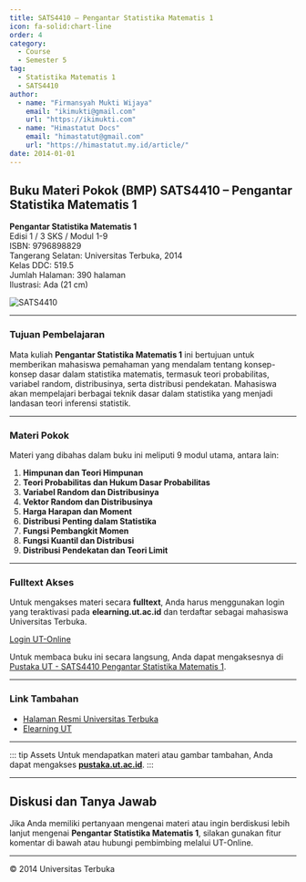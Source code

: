 ```yaml
--- 
title: SATS4410 – Pengantar Statistika Matematis 1
icon: fa-solid:chart-line
order: 4
category:
  - Course
  - Semester 5
tag:
  - Statistika Matematis 1
  - SATS4410
author:
  - name: "Firmansyah Mukti Wijaya"
    email: "ikimukti@gmail.com"
    url: "https://ikimukti.com"
  - name: "Himastatut Docs"
    email: "himastatut@gmail.com"
    url: "https://himastatut.my.id/article/"
date: 2014-01-01
--- 
```


## Buku Materi Pokok (BMP) SATS4410 – Pengantar Statistika Matematis 1

**Pengantar Statistika Matematis 1**  
Edisi 1 / 3 SKS / Modul 1-9  
ISBN: 9796898829  
Tangerang Selatan: Universitas Terbuka, 2014  
Kelas DDC: 519.5  
Jumlah Halaman: 390 halaman  
Ilustrasi: Ada (21 cm)

![SATS4410](https://pustaka.ut.ac.id/lib/wp-content/uploads/2017/01/SATS4410.jpg)

--- 

### Tujuan Pembelajaran

Mata kuliah **Pengantar Statistika Matematis 1** ini bertujuan untuk memberikan mahasiswa pemahaman yang mendalam tentang konsep-konsep dasar dalam statistika matematis, termasuk teori probabilitas, variabel random, distribusinya, serta distribusi pendekatan. Mahasiswa akan mempelajari berbagai teknik dasar dalam statistika yang menjadi landasan teori inferensi statistik.

--- 

### Materi Pokok

Materi yang dibahas dalam buku ini meliputi 9 modul utama, antara lain:

1. **Himpunan dan Teori Himpunan**
2. **Teori Probabilitas dan Hukum Dasar Probabilitas**
3. **Variabel Random dan Distribusinya**
4. **Vektor Random dan Distribusinya**
5. **Harga Harapan dan Moment**
6. **Distribusi Penting dalam Statistika**
7. **Fungsi Pembangkit Momen**
8. **Fungsi Kuantil dan Distribusi**
9. **Distribusi Pendekatan dan Teori Limit**

--- 

### Fulltext Akses

Untuk mengakses materi secara **fulltext**, Anda harus menggunakan login yang teraktivasi pada **elearning.ut.ac.id** dan terdaftar sebagai mahasiswa Universitas Terbuka.

[Login UT-Online](http://elearning.ut.ac.id)

Untuk membaca buku ini secara langsung, Anda dapat mengaksesnya di [Pustaka UT - SATS4410 Pengantar Statistika Matematis 1](https://pustaka.ut.ac.id/lib/sats4410-pengantar-statistika-matematis-1/).

--- 

### Link Tambahan

- [Halaman Resmi Universitas Terbuka](https://www.ut.ac.id)
- [Elearning UT](http://elearning.ut.ac.id)

--- 

::: tip Assets
Untuk mendapatkan materi atau gambar tambahan, Anda dapat mengakses **[pustaka.ut.ac.id](https://pustaka.ut.ac.id)**.
:::

--- 

## Diskusi dan Tanya Jawab

Jika Anda memiliki pertanyaan mengenai materi atau ingin berdiskusi lebih lanjut mengenai **Pengantar Statistika Matematis 1**, silakan gunakan fitur komentar di bawah atau hubungi pembimbing melalui UT-Online.

--- 

<footer>
  <p>© 2014 Universitas Terbuka</p>
</footer>


<GitContributors />
<GitChangelog />